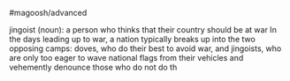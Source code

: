#magoosh/advanced

jingoist (noun): a person who thinks that their country should be at war 
In the days leading up to war, a nation typically breaks up into the two opposing camps: doves, who do 
their best to avoid war, and jingoists, who are only too eager to wave national flags from their vehicles 
and vehemently denounce those who do not do th 
